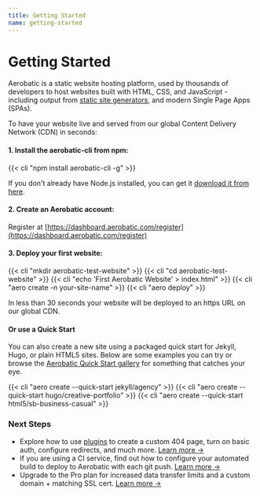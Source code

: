```yaml
---
title: Getting Started
name: getting-started
---
```


# Getting Started

Aerobatic is a static website hosting platform, used by thousands of developers to host websites built with HTML, CSS, and JavaScript - including output from [static site generators](/docs/static-generators), and modern Single Page Apps (SPAs).

To have your website live and served from our global Content Delivery Network (CDN) in seconds:

#### 1. Install the aerobatic-cli from npm:

{{< cli "npm install aerobatic-cli -g" >}}

If you don't already have Node.js installed, you can get it [download it from here](https://nodejs.org/en/).

#### 2. Create an Aerobatic account:

Register at [https://dashboard.aerobatic.com/register](https://dashboard.aerobatic.com/register)

#### 3. Deploy your first website:

{{< cli "mkdir aerobatic-test-website" >}}
{{< cli "cd aerobatic-test-website" >}}
{{< cli "echo '<html>First Aerobatic Website</html>' > index.html" >}}
{{< cli "aero create -n your-site-name" >}}
{{< cli "aero deploy" >}}

In less than 30 seconds your website will be deployed to an https URL on our global CDN.

#### Or use a Quick Start

You can also create a new site using a packaged quick start for Jekyll, Hugo, or plain HTML5 sites. Below are some examples you can try or browse the [Aerobatic Quick Start gallery](/quickstarts/html5/) for something that catches your eye.

{{< cli "aero create --quick-start jekyll/agency" >}}
{{< cli "aero create --quick-start hugo/creative-portfolio" >}}
{{< cli "aero create --quick-start html5/sb-business-casual" >}}

### Next Steps

* Explore how to use [plugins](/docs/plugins/) to create a custom 404 page, turn on basic auth, configure redirects, and much more. [Learn more &#8594;](/docs/configuration/#plugins)
* If you are using a CI service, find out how to configure your automated build to deploy to Aerobatic with each git push. [Learn more &#8594;](/docs/continuous-deployment/)
* Upgrade to the Pro plan for increased data transfer limits and a custom domain + matching SSL cert. [Learn more &#8594;](/docs/custom-domains-ssl/)
